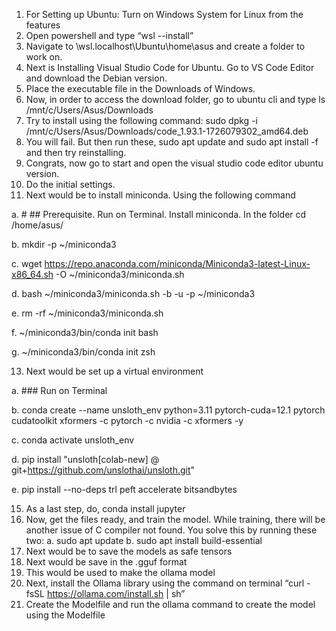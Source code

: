 1.	For Setting up Ubuntu: Turn on Windows System for Linux from the features
2.	Open powershell and type “wsl --install”
3.	Navigate to \\wsl.localhost\Ubuntu\home\asus and create a folder to work on.
4.	Next is Installing Visual Studio Code for Ubuntu. Go to VS Code Editor and download the Debian version.
5.	Place the executable file in the Downloads of Windows.
6.	Now, in order to access the download folder, go to ubuntu cli and type ls /mnt/c/Users/Asus/Downloads 
7.	Try to install using the following command: sudo dpkg -i /mnt/c/Users/Asus/Downloads/code_1.93.1-1726079302_amd64.deb
8.	You will fail. But then run these, sudo apt update and sudo apt install -f and then try reinstalling.
9.	Congrats, now go to start and open the visual studio code editor ubuntu version. 
10.	Do the initial settings.
11.	Next would be to install miniconda. Using the following command
    
a.	# ## Prerequisite. Run on Terminal. Install miniconda. In the folder cd /home/asus/

b.	mkdir -p ~/miniconda3

c.	wget https://repo.anaconda.com/miniconda/Miniconda3-latest-Linux-x86_64.sh -O ~/miniconda3/miniconda.sh

d.	bash ~/miniconda3/miniconda.sh -b -u -p ~/miniconda3

e.	rm -rf ~/miniconda3/miniconda.sh

f.	~/miniconda3/bin/conda init bash

g.	~/miniconda3/bin/conda init zsh

13.	Next would be set up a virtual environment
    
a.	### Run on Terminal 

b.	conda create --name unsloth_env python=3.11 pytorch-cuda=12.1 pytorch cudatoolkit xformers -c pytorch -c nvidia -c xformers -y

c.	conda activate unsloth_env

d.	pip install "unsloth[colab-new] @ git+https://github.com/unslothai/unsloth.git"

e.	pip install --no-deps trl peft accelerate bitsandbytes

15.	As a last step, do, conda install jupyter
16.	Now, get the files ready, and train the model. While training, there will be another issue of C compiler not found. You solve this by running these two:
a.	sudo apt update
b.	sudo apt install build-essential
17.	Next would be to save the models as safe tensors
18.	Next would be save in the .gguf format
19.	This would be used to make the ollama model
20.	Next, install the Ollama library using the command on terminal “curl -fsSL https://ollama.com/install.sh | sh”
21.	Create the Modelfile and run the ollama command to create the model using the Modelfile
